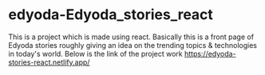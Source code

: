 # edyoda-Edyoda_stories_react

This is a project which is made using react. 
Basically this is a front page of Edyoda stories roughly giving an idea on the trending topics & technologies in today's world. 
Below is the link of the project work https://edyoda-stories-react.netlify.app/

